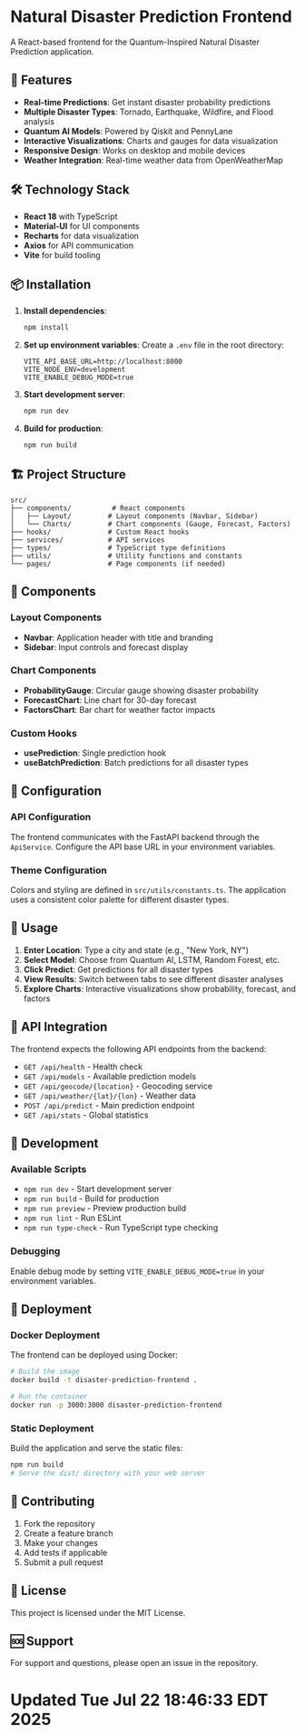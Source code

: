 # Natural Disaster Prediction Frontend

A React-based frontend for the Quantum-Inspired Natural Disaster Prediction application.

## 🚀 Features

- **Real-time Predictions**: Get instant disaster probability predictions
- **Multiple Disaster Types**: Tornado, Earthquake, Wildfire, and Flood analysis
- **Quantum AI Models**: Powered by Qiskit and PennyLane
- **Interactive Visualizations**: Charts and gauges for data visualization
- **Responsive Design**: Works on desktop and mobile devices
- **Weather Integration**: Real-time weather data from OpenWeatherMap

## 🛠️ Technology Stack

- **React 18** with TypeScript
- **Material-UI** for UI components
- **Recharts** for data visualization
- **Axios** for API communication
- **Vite** for build tooling

## 📦 Installation

1. **Install dependencies**:

   ```bash
   npm install
   ```

2. **Set up environment variables**:
   Create a `.env` file in the root directory:

   ```env
   VITE_API_BASE_URL=http://localhost:8000
   VITE_NODE_ENV=development
   VITE_ENABLE_DEBUG_MODE=true
   ```

3. **Start development server**:

   ```bash
   npm run dev
   ```

4. **Build for production**:
   ```bash
   npm run build
   ```

## 🏗️ Project Structure

```
src/
├── components/          # React components
│   ├── Layout/         # Layout components (Navbar, Sidebar)
│   └── Charts/         # Chart components (Gauge, Forecast, Factors)
├── hooks/              # Custom React hooks
├── services/           # API services
├── types/              # TypeScript type definitions
├── utils/              # Utility functions and constants
└── pages/              # Page components (if needed)
```

## 🎨 Components

### Layout Components

- **Navbar**: Application header with title and branding
- **Sidebar**: Input controls and forecast display

### Chart Components

- **ProbabilityGauge**: Circular gauge showing disaster probability
- **ForecastChart**: Line chart for 30-day forecast
- **FactorsChart**: Bar chart for weather factor impacts

### Custom Hooks

- **usePrediction**: Single prediction hook
- **useBatchPrediction**: Batch predictions for all disaster types

## 🔧 Configuration

### API Configuration

The frontend communicates with the FastAPI backend through the `ApiService`. Configure the API base URL in your environment variables.

### Theme Configuration

Colors and styling are defined in `src/utils/constants.ts`. The application uses a consistent color palette for different disaster types.

## 📱 Usage

1. **Enter Location**: Type a city and state (e.g., "New York, NY")
2. **Select Model**: Choose from Quantum AI, LSTM, Random Forest, etc.
3. **Click Predict**: Get predictions for all disaster types
4. **View Results**: Switch between tabs to see different disaster analyses
5. **Explore Charts**: Interactive visualizations show probability, forecast, and factors

## 🔌 API Integration

The frontend expects the following API endpoints from the backend:

- `GET /api/health` - Health check
- `GET /api/models` - Available prediction models
- `GET /api/geocode/{location}` - Geocoding service
- `GET /api/weather/{lat}/{lon}` - Weather data
- `POST /api/predict` - Main prediction endpoint
- `GET /api/stats` - Global statistics

## 🐛 Development

### Available Scripts

- `npm run dev` - Start development server
- `npm run build` - Build for production
- `npm run preview` - Preview production build
- `npm run lint` - Run ESLint
- `npm run type-check` - Run TypeScript type checking

### Debugging

Enable debug mode by setting `VITE_ENABLE_DEBUG_MODE=true` in your environment variables.

## 🚀 Deployment

### Docker Deployment

The frontend can be deployed using Docker:

```bash
# Build the image
docker build -t disaster-prediction-frontend .

# Run the container
docker run -p 3000:3000 disaster-prediction-frontend
```

### Static Deployment

Build the application and serve the static files:

```bash
npm run build
# Serve the dist/ directory with your web server
```

## 🤝 Contributing

1. Fork the repository
2. Create a feature branch
3. Make your changes
4. Add tests if applicable
5. Submit a pull request

## 📄 License

This project is licensed under the MIT License.

## 🆘 Support

For support and questions, please open an issue in the repository.
# Updated Tue Jul 22 18:46:33 EDT 2025
